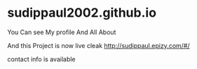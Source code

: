 # sudippaul2002.github.io

You Can see My profile And All About

And this Project is now live cleak http://sudippaul.epizy.com/#/

contact info is available
